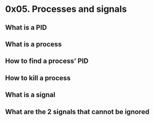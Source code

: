 # 0x05. Processes and signals
## What is a PID
## What is a process
## How to find a process’ PID
## How to kill a process
## What is a signal
## What are the 2 signals that cannot be ignored